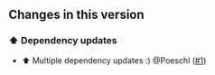 ## Changes in this version

### ⬆️ Dependency updates

- ⬆️ Multiple dependency updates :) @Poeschl ([#1](https://github.com/Poeschl-HomeAssistant-Addons/ICantBelieveItsNotValetudo/pull/1))
